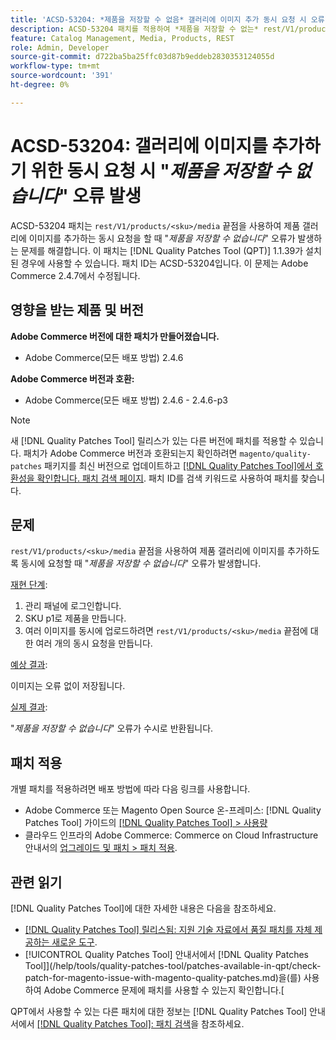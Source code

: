 ```yaml
---
title: 'ACSD-53204: *제품을 저장할 수 없음* 갤러리에 이미지 추가 동시 요청 시 오류 발생'
description: ACSD-53204 패치를 적용하여 *제품을 저장할 수 없는* rest/V1/products/&lt;sku&gt;/media 종단점을 사용하여 제품 갤러리에 이미지를 추가하도록 동시에 요청할 때 오류가 발생하는 Adobe Commerce 문제를 해결합니다.
feature: Catalog Management, Media, Products, REST
role: Admin, Developer
source-git-commit: d722ba5ba25ffc03d87b9eddeb2830353124055d
workflow-type: tm+mt
source-wordcount: '391'
ht-degree: 0%

---
```


# ACSD-53204: 갤러리에 이미지를 추가하기 위한 동시 요청 시 &quot;*제품을 저장할 수 없습니다*&quot; 오류 발생

ACSD-53204 패치는 `rest/V1/products/<sku>/media` 끝점을 사용하여 제품 갤러리에 이미지를 추가하는 동시 요청을 할 때 &quot;*제품을 저장할 수 없습니다*&quot; 오류가 발생하는 문제를 해결합니다. 이 패치는 [!DNL Quality Patches Tool (QPT)] 1.1.39가 설치된 경우에 사용할 수 있습니다. 패치 ID는 ACSD-53204입니다. 이 문제는 Adobe Commerce 2.4.7에서 수정됩니다.

## 영향을 받는 제품 및 버전

**Adobe Commerce 버전에 대한 패치가 만들어졌습니다.**

* Adobe Commerce(모든 배포 방법) 2.4.6

**Adobe Commerce 버전과 호환:**

* Adobe Commerce(모든 배포 방법) 2.4.6 - 2.4.6-p3

>[!NOTE]
>
>새 [!DNL Quality Patches Tool] 릴리스가 있는 다른 버전에 패치를 적용할 수 있습니다. 패치가 Adobe Commerce 버전과 호환되는지 확인하려면 `magento/quality-patches` 패키지를 최신 버전으로 업데이트하고 [[!DNL Quality Patches Tool]에서 호환성을 확인합니다. 패치 검색 페이지](https://experienceleague.adobe.com/tools/commerce-quality-patches/index.html). 패치 ID를 검색 키워드로 사용하여 패치를 찾습니다.

## 문제

`rest/V1/products/<sku>/media` 끝점을 사용하여 제품 갤러리에 이미지를 추가하도록 동시에 요청할 때 &quot;*제품을 저장할 수 없습니다*&quot; 오류가 발생합니다.

<u>재현 단계</u>:

1. 관리 패널에 로그인합니다.
1. SKU p1로 제품을 만듭니다.
1. 여러 이미지를 동시에 업로드하려면 `rest/V1/products/<sku>/media` 끝점에 대한 여러 개의 동시 요청을 만듭니다.

<u>예상 결과</u>:

이미지는 오류 없이 저장됩니다.

<u>실제 결과</u>:

&quot;*제품을 저장할 수 없습니다*&quot; 오류가 수시로 반환됩니다.

## 패치 적용

개별 패치를 적용하려면 배포 방법에 따라 다음 링크를 사용합니다.

* Adobe Commerce 또는 Magento Open Source 온-프레미스: [!DNL Quality Patches Tool] 가이드의 [[!DNL Quality Patches Tool] > 사용량](https://experienceleague.adobe.com/docs/commerce-operations/tools/quality-patches-tool/usage.html)
* 클라우드 인프라의 Adobe Commerce: Commerce on Cloud Infrastructure 안내서의 [업그레이드 및 패치 > 패치 적용](https://experienceleague.adobe.com/docs/commerce-cloud-service/user-guide/develop/upgrade/apply-patches.html).

## 관련 읽기

[!DNL Quality Patches Tool]에 대한 자세한 내용은 다음을 참조하세요.

* [[!DNL Quality Patches Tool] 릴리스됨: 지원 기술 자료에서 품질 패치를 자체 제공하는 새로운 도구](https://experienceleague.adobe.com/en/docs/commerce-knowledge-base/kb/announcements/commerce-announcements/magento-quality-patches-released-new-tool-to-self-serve-quality-patches).
* [!UICONTROL Quality Patches Tool] 안내서에서  [!DNL Quality Patches Tool]](/help/tools/quality-patches-tool/patches-available-in-qpt/check-patch-for-magento-issue-with-magento-quality-patches.md)을(를) 사용하여 Adobe Commerce 문제에 패치를 사용할 수 있는지 확인합니다.[


QPT에서 사용할 수 있는 다른 패치에 대한 정보는 [!DNL Quality Patches Tool] 안내서에서 [[!DNL Quality Patches Tool]: 패치 검색](https://experienceleague.adobe.com/tools/commerce-quality-patches/index.html)을 참조하세요.
